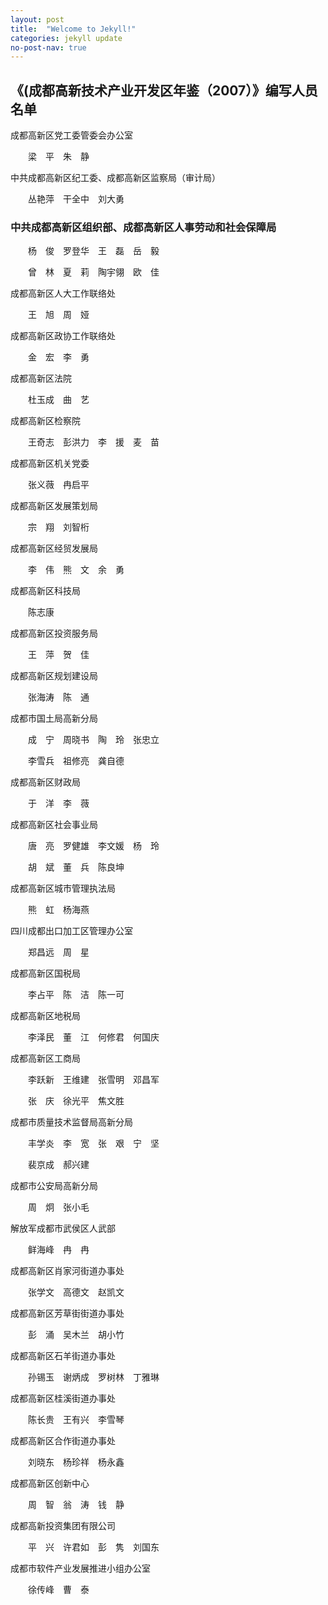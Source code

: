 ```yaml
---
layout: post
title:  "Welcome to Jekyll!"
categories: jekyll update
no-post-nav: true
---
```



## 《(成都高新技术产业开发区年鉴（2007）》编写人员名单

成都高新区党工委管委会办公室

　　梁　平　朱　静

中共成都高新区纪工委、成都高新区监察局（审计局）

　　丛艳萍　干全中　刘大勇

###  中共成都高新区组织部、成都高新区人事劳动和社会保障局

　　杨　俊　罗登华　王　磊　岳　毅

　　曾　林　夏　莉　陶宇翎　欧　佳

成都高新区人大工作联络处

　　王　旭　周　娅

成都高新区政协工作联络处

　　金　宏　李　勇

成都高新区法院

　　杜玉成　曲　艺

成都高新区检察院

　　王奇志　彭洪力　李　援　麦　苗

成都高新区机关党委

　　张义薇　冉启平

成都高新区发展策划局

　　宗　翔　刘智桁

成都高新区经贸发展局

　　李　伟　熊　文　余　勇

成都高新区科技局

　　陈志康

成都高新区投资服务局

　　王　萍　贺　佳

成都高新区规划建设局

　　张海涛　陈　通

成都市国土局高新分局

　　成　宁　周晓书　陶　玲　张忠立

　　李雪兵　祖修亮　龚自德

成都高新区财政局

　　于　洋　李　薇

成都高新区社会事业局

　　唐　亮　罗健雄　李文媛　杨　玲

　　胡　斌　董　兵　陈良坤

成都高新区城市管理执法局

　　熊　虹　杨海燕

四川成都出口加工区管理办公室

　　郑昌远　周　星

成都高新区国税局

　　李占平　陈　洁　陈一可

成都高新区地税局

　　李泽民　董　江　何修君　何国庆

成都高新区工商局

　　李跃新　王维建　张雪明　邓昌军

　　张　庆　徐光平　焦文胜

成都市质量技术监督局高新分局

　　丰学炎　李　宽　张　艰　宁　坚

　　裴京成　郝兴建

成都市公安局高新分局

　　周　炯　张小毛

解放军成都市武侯区人武部

　　鲜海峰　冉　冉

成都高新区肖家河街道办事处

　　张学文　高德文　赵凯文

成都高新区芳草街街道办事处

　　彭　涌　吴木兰　胡小竹

成都高新区石羊街道办事处

　　孙锡玉　谢炳成　罗树林　丁雅琳

成都高新区桂溪街道办事处

　　陈长贵　王有兴　李雪琴

成都高新区合作街道办事处

　　刘晓东　杨珍祥　杨永鑫

成都高新区创新中心

　　周　智　翁　涛　钱　静

成都高新投资集团有限公司

　　平　兴　许君如　彭　隽　刘国东

成都市软件产业发展推进小组办公室

　　徐传峰　曹　泰